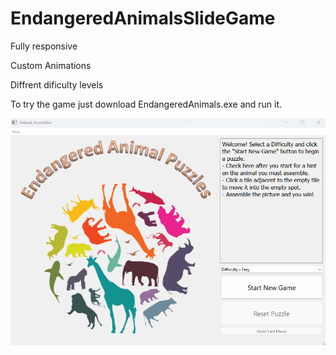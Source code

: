 # EndangeredAnimalsSlideGame

<p>Fully responsive</p>
<p>Custom Animations</p>
<p>Diffrent dificulty levels</p>

To try the game just download EndangeredAnimals.exe and run it. 

![Alt text](EndangeredAnimalsAnimation.gif)
